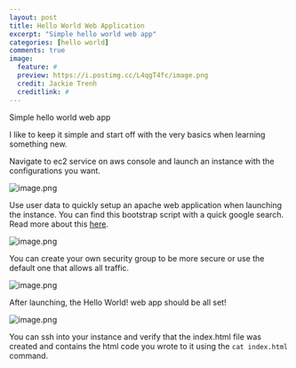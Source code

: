 ```yaml
---
layout: post
title: Hello World Web Application
excerpt: "Simple hello world web app"
categories: [hello world]
comments: true
image:
  feature: #
  preview: https://i.postimg.cc/L4qgT4fc/image.png
  credit: Jackie Trenh
  creditlink: #
---
```

Simple hello world web app

I like to keep it simple and start off with the very basics when learning something new.

Navigate to ec2 service on aws console and launch an instance with the configurations you want.

![image.png](https://i.postimg.cc/L4qgT4fc/image.png)

Use user data to quickly setup an apache web application when launching the instance. You can find this bootstrap script with a quick google search. Read more about this [here](https://docs.aws.amazon.com/AWSEC2/latest/UserGuide/user-data.html).



![image.png](https://i.postimg.cc/pTFcQbBK/image.png)

You can create your own security group to be more secure or use the default one that allows all traffic.



![image.png](https://i.postimg.cc/MKVcCs9t/image.png)

After launching, the Hello World! web app should be all set!



![image.png](https://i.postimg.cc/90TMjMYz/image.png)


You can ssh into your instance and verify that the index.html file was created and contains the html code you wrote to it using the 
```cat index.html``` command.


